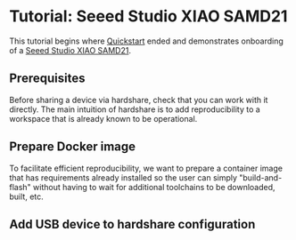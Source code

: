 # Tutorial: Seeed Studio XIAO SAMD21

This tutorial begins where [Quickstart](/quickstart) ended and demonstrates
onboarding of a [Seeed Studio XIAO SAMD21](https://wiki.seeedstudio.com/Seeeduino-XIAO/).


## Prerequisites

Before sharing a device via hardshare, check that you can work with it directly.
The main intuition of hardshare is to add reproducibility to a workspace that is
already known to be operational.


## Prepare Docker image

To facilitate efficient reproducibility, we want to prepare a container
image that has requirements already installed so the user can simply
"build-and-flash" without having to wait for additional toolchains to be
downloaded, built, etc.


## Add USB device to hardshare configuration

